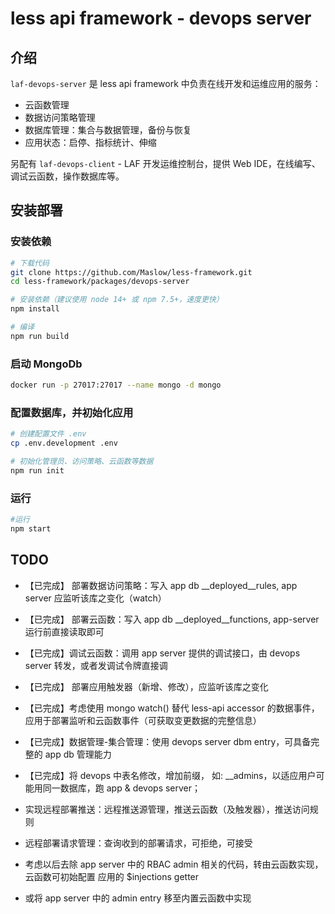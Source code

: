 # less api framework - devops server

## 介绍

`laf-devops-server` 是 less api framework 中负责在线开发和运维应用的服务：

  - 云函数管理
  - 数据访问策略管理
  - 数据库管理：集合与数据管理，备份与恢复
  - 应用状态：启停、指标统计、伸缩

另配有 `laf-devops-client` - LAF 开发运维控制台，提供 Web IDE，在线编写、调试云函数，操作数据库等。


## 安装部署

### 安装依赖

```sh
# 下载代码
git clone https://github.com/Maslow/less-framework.git
cd less-framework/packages/devops-server

# 安装依赖（建议使用 node 14+ 或 npm 7.5+，速度更快）
npm install

# 编译
npm run build
```

### 启动 MongoDb

```sh
docker run -p 27017:27017 --name mongo -d mongo
```

### 配置数据库，并初始化应用

```sh
# 创建配置文件 .env
cp .env.development .env

# 初始化管理员、访问策略、云函数等数据
npm run init
```

### 运行

```sh
#运行
npm start
```


## TODO

- 【已完成】 部署数据访问策略：写入 app db __deployed__rules, app server 应监听该库之变化（watch）
- 【已完成】 部署云函数：写入 app db __deployed__functions, app-server 运行前直接读取即可
- 【已完成】调试云函数：调用 app server 提供的调试接口，由 devops server 转发，或者发调试令牌直接调
- 【已完成】 部署应用触发器（新增、修改），应监听该库之变化

- 【已完成】考虑使用 mongo watch() 替代 less-api accessor 的数据事件，应用于部署监听和云函数事件（可获取变更数据的完整信息）
- 【已完成】数据管理-集合管理：使用 devops server dbm entry，可具备完整的 app db 管理能力 
- 【已完成】将 devops 中表名修改，增加前缀， 如: __admins，以适应用户可能用同一数据库，跑 app & devops server；

- 实现远程部署推送：远程推送源管理，推送云函数（及触发器），推送访问规则
- 远程部署请求管理：查询收到的部署请求，可拒绝，可接受

- 考虑以后去除 app server 中的 RBAC admin 相关的代码，转由云函数实现，云函数可初始配置 应用的 $injections getter
- 或将 app server 中的 admin entry 移至内置云函数中实现

